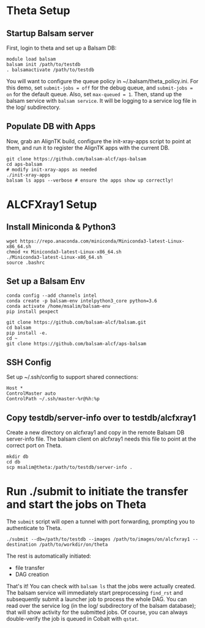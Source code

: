 # Theta Setup

## Startup Balsam server
First, login to theta and set up a Balsam DB:
```
module load balsam
balsam init /path/to/testdb
. balsamactivate /path/to/testdb
```

You will want to configure the queue policy in ~/.balsam/theta_policy.ini. 
For this demo, set `submit-jobs = off` for the debug queue, and 
`submit-jobs = on` for the default queue.  Also, set `max-queued = 1`.
Then, stand up the balsam service with `balsam service`.  It will be logging to
a service log file in the log/ subdirectory.  

## Populate DB with Apps
Now, grab an AlignTK build, configure the init-xray-apps script to point at them,
and run it to register the AlignTK  apps with the current DB.
```
git clone https://github.com/balsam-alcf/aps-balsam
cd aps-balsam
# modify init-xray-apps as needed
./init-xray-apps
balsam ls apps --verbose # ensure the apps show up correctly!
```


# ALCFXray1 Setup

## Install Miniconda & Python3

```
wget https://repo.anaconda.com/miniconda/Miniconda3-latest-Linux-x86_64.sh
chmod +x Miniconda3-latest-Linux-x86_64.sh
./Miniconda3-latest-Linux-x86_64.sh
source .bashrc
```

## Set up a Balsam Env

```
conda config --add channels intel
conda create -p balsam-env intelpython3_core python=3.6
conda activate /home/msalim/balsam-env
pip install pexpect

git clone https://github.com/balsam-alcf/balsam.git
cd balsam
pip install -e.
cd ~
git clone https://github.com/balsam-alcf/aps-balsam
```


## SSH Config
Set up ~/.ssh/config to support shared connections:

```
Host *
ControlMaster auto
ControlPath ~/.ssh/master-%r@%h:%p
```


## Copy testdb/server-info over to testdb/alcfxray1

Create a new directory on alcfxray1 and copy in the remote Balsam DB server-info file.
The balsam client on alcfxray1 needs this file to point at the correct port on Theta.
```
mkdir db
cd db
scp msalim@theta:/path/to/testdb/server-info .
```

# Run ./submit to initiate the transfer and start the jobs on Theta
The `submit` script will open a tunnel with port forwarding, prompting you to authenticate to Theta. 

```
./submit --db=/path/to/testdb --images /path/to/images/on/alcfxray1 --destination /path/to/workdir/on/theta
```
The rest is automatically initiated:
  - file transfer
  - DAG creation
  
That's it!  You can check with `balsam ls` that the jobs were actually created.  The balsam service will immediately start preprocessing `find_rst` and subsequently submit a launcher job to process the whole DAG. You can read over the service log (in the log/ subdirectory of the balsam database); that will show activity for the submitted jobs. Of course, you can always double-verify the job is queued in Cobalt with `qstat`.
